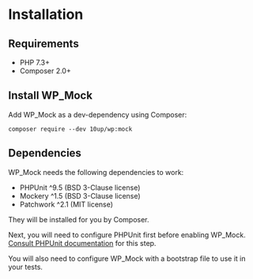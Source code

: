 # Installation

## Requirements

* PHP 7.3+
* Composer 2.0+

## Install WP_Mock

Add WP_Mock as a dev-dependency using Composer:

```shell
composer require --dev 10up/wp:mock
```

## Dependencies

WP_Mock needs the following dependencies to work:

* PHPUnit ^9.5 (BSD 3-Clause license)
* Mockery ^1.5 (BSD 3-Clause license)
* Patchwork ^2.1 (MIT license)

They will be installed for you by Composer.

Next, you will need to configure PHPUnit first before enabling WP_Mock. [Consult PHPUnit documentation](https://phpunit.de/documentation.html) for this step.

You will also need to configure WP_Mock with a bootstrap file to use it in your tests.
